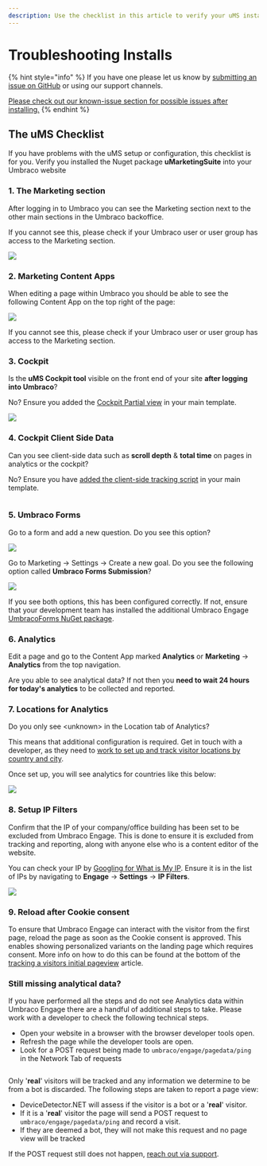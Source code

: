```yaml
---
description: Use the checklist in this article to verify your uMS installation.
---
```


# Troubleshooting Installs

{% hint style="info" %}
If you have one please let us know by [submitting an issue on GitHub](https://github.com/uMarketingSolutions/uMarketingSuite/issues/new/choose) or using our support channels.

[Please check out our known-issue section for possible issues after installing.](../../../support/known-issues-and-work-arounds/)
{% endhint %}

## The uMS Checklist

If you have problems with the uMS setup or configuration, this checklist is for you. Verify you installed the Nuget package **uMarketingSuite** into your Umbraco website

### 1. The Marketing section

After logging in to Umbraco you can see the Marketing section next to the other main sections in the Umbraco backoffice.

If you cannot see this, please check if your Umbraco user or user group has access to the Marketing section.

![](../.gitbook/assets/engage-engage-section.png)

### 2. Marketing Content Apps

When editing a page within Umbraco you should be able to see the following Content App on the top right of the page:

![](../.gitbook/assets/engage-content-apps.png)

If you cannot see this, please check if your Umbraco user or user group has access to the Marketing section.

### 3. Cockpit

Is the **uMS Cockpit tool** visible on the front end of your site **after logging into Umbraco**?

No? Ensure you added the [Cockpit Partial view](../../../installing-umarketingsuite/cockpit/) in your main template.

![](../.gitbook/assets/engage-cockpit-1.png)

### 4. Cockpit Client Side Data

Can you see client-side data such as **scroll depth** & **total time** on pages in analytics or the cockpit?

No? Ensure you have [added the client-side tracking script](../../../analytics/clientside-events-and-additional-javascript-files/additional-measurements-with-our-ums-analytics-scripts/) in your main template.

<figure><img src="../.gitbook/assets/engage-cockpit-2.png" alt=""><figcaption></figcaption></figure>



### 5. Umbraco Forms

Go to a form and add a new question. Do you see this option?

![](../.gitbook/assets/engage-analytics-form-field.png)

Go to Marketing -> Settings -> Create a new goal. Do you see the following option called **Umbraco Forms Submission**?

![](../.gitbook/assets/engage-forms-goal-type.png)

If you see both options, this has been configured correctly. If not, ensure that your development team has installed the additional Umbraco Engage [UmbracoForms NuGet package](https://www.nuget.org/packages/uMarketingSuite.UmbracoForms).

### 6. Analytics

Edit a page and go to the Content App marked **Analytics** or **Marketing** -> **Analytics** from the top navigation.

Are you able to see analytical data? If not then you **need to wait 24 hours for today's analytics** to be collected and reported.

### 7. Locations for Analytics

Do you only see \<unknown> in the Location tab of Analytics?

This means that additional configuration is required. Get in touch with a developer, as they need to [work to set up and track visitor locations by country and city](../../../analytics/extending-analytics/implement-an-ip-to-location-provider/).

Once set up, you will see analytics for countries like this below:

![](../.gitbook/assets/engage-analytics-error-fixed.png)

### 8. Setup IP Filters

Confirm that the IP of your company/office building has been set to be excluded from Umbraco Engage. This is done to ensure it is excluded from tracking and reporting, along with anyone else who is a content editor of the website.

You can check your IP by [Googling for What is My IP](https://www.google.com/search?q=what+is+my+IP). Ensure it is in the list of IPs by navigating to **Engage** -> **Settings** -> **IP Filters**.

![](../.gitbook/assets/engage-settings-ip-filter.png)

### 9. Reload after Cookie consent

To ensure that Umbraco Engage can interact with the visitor from the first page, reload the page as soon as the Cookie consent is approved. This enables showing personalized variants on the landing page which requires consent. More info on how to do this can be found at the bottom of the [tracking a visitors initial pageview](../../../security-privacy/gdpr/how-to-become-gdpr-compliant-using-cookiebot/) article.

### Still missing analytical data?

If you have performed all the steps and do not see Analytics data within Umbraco Engage there are a handful of additional steps to take. Please work with a developer to check the following technical steps.

* Open your website in a browser with the browser developer tools open.
* Refresh the page while the developer tools are open.
* Look for a POST request being made to `umbraco/engage/pagedata/ping` in the Network Tab of requests

<figure><img src="../.gitbook/assets/engage-troubleshoot-missing-data.png" alt=""><figcaption></figcaption></figure>

Only '**real**' visitors will be tracked and any information we determine to be from a bot is discarded. The following steps are taken to report a page view:

* DeviceDetector.NET will assess if the visitor is a bot or a '**real**' visitor.
* If it is a '**real**' visitor the page will send a POST request to `umbraco/engage/pagedata/ping` and record a visit.
* If they are deemed a bot, they will not make this request and no page view will be tracked

If the POST request still does not happen, [reach out via support](../../../support/).
